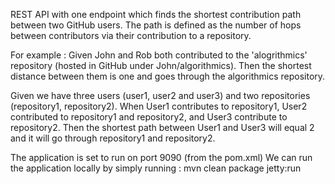 REST API with one endpoint which finds the shortest contribution path between two GitHub users.
The path is defined as the number of hops between contributors via their contribution to a repository.

For example :
Given John and Rob both contributed to the 'alogrithmics' repository (hosted in GitHub under John/algorithmics).
Then the shortest distance between them is one and goes through the algorithmics repository.

Given we have three users (user1, user2 and user3) and two repositories (repository1, repository2).
When User1 contributes to repository1, User2 contributed to repository1 and repository2, and User3 contribute to repository2.
Then the shortest path between User1 and User3 will equal 2 and it will go through repository1 and repository2.

The application is set to run on port 9090 (from the pom.xml)
We can run the application locally by simply running : mvn clean package jetty:run
